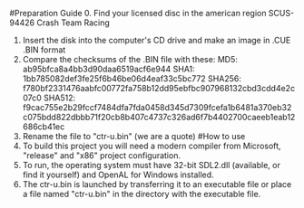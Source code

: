 #Preparation Guide
0. Find your licensed disc in the american region SCUS-94426 Crash Team Racing 
1. Insert the disk into the computer's CD drive and make an image in .CUE .BIN format
2. Compare the checksums of the .BIN file with these:
	MD5: ab95bfca8a4bb3d90daa6519acf6e944
	SHA1: 1bb785082def3fe25f6b46be06d4eaf33c5bc772
	SHA256: f780bf2331476aabfc00772fa758b12dd95ebfbc907968132cbd3cdd4e2c07c0
	SHA512: f9cac755e2b29fccf7484dfa7fda0458d345d7309fcefa1b6481a370eb32c075bdd822dbbb71f20cb8b407c4737c326ad6f7b4402700caeeb1eab12686cb41ec
3. Rename the file to "ctr-u.bin" (we are a quote)
#How to use
0. To build this project you will need a modern compiler from Microsoft, "release" and "x86" project configuration.
1. To run, the operating system must have 32-bit SDL2.dll (available, or find it yourself) and OpenAL for Windows installed.
2. The ctr-u.bin is launched by transferring it to an executable file or place a file named "ctr-u.bin" in the directory with the executable file.
